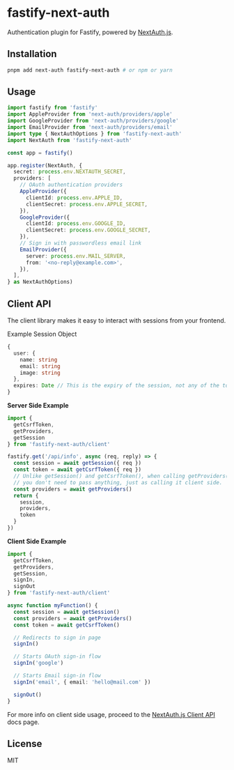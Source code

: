# fastify-next-auth

Authentication plugin for Fastify, powered by [NextAuth.js](https://next-auth.js.org/).

## Installation

```bash
pnpm add next-auth fastify-next-auth # or npm or yarn
```

## Usage

```ts
import fastify from 'fastify'
import AppleProvider from 'next-auth/providers/apple'
import GoogleProvider from 'next-auth/providers/google'
import EmailProvider from 'next-auth/providers/email'
import type { NextAuthOptions } from 'fastify-next-auth'
import NextAuth from 'fastify-next-auth'

const app = fastify()

app.register(NextAuth, {
  secret: process.env.NEXTAUTH_SECRET,
  providers: [
    // OAuth authentication providers
    AppleProvider({
      clientId: process.env.APPLE_ID,
      clientSecret: process.env.APPLE_SECRET,
    }),
    GoogleProvider({
      clientId: process.env.GOOGLE_ID,
      clientSecret: process.env.GOOGLE_SECRET,
    }),
    // Sign in with passwordless email link
    EmailProvider({
      server: process.env.MAIL_SERVER,
      from: '<no-reply@example.com>',
    }),
  ],
} as NextAuthOptions)
```

## Client API

The client library makes it easy to interact with sessions from your frontend.

Example Session Object

```ts
{
  user: {
    name: string
    email: string
    image: string
  },
  expires: Date // This is the expiry of the session, not any of the tokens within the session
}
```

<b>Server Side Example</b>

```ts
import {
  getCsrfToken,
  getProviders,
  getSession
} from 'fastify-next-auth/client'

fastify.get('/api/info', async (req, reply) => {
  const session = await getSession({ req })
  const token = await getCsrfToken({ req })
  // Unlike getSession() and getCsrfToken(), when calling getProviders() server side,
  // you don't need to pass anything, just as calling it client side.
  const providers = await getProviders()
  return {
    session,
    providers,
    token
  }
})
```

<b>Client Side Example</b>

```ts
import {
  getCsrfToken,
  getProviders,
  getSession,
  signIn,
  signOut
} from 'fastify-next-auth/client'

async function myFunction() {
  const session = await getSession()
  const providers = await getProviders()
  const token = await getCsrfToken()

  // Redirects to sign in page
  signIn()

  // Starts OAuth sign-in flow
  signIn('google')

  // Starts Email sign-in flow
  signIn('email', { email: 'hello@mail.com' })

  signOut()
}
```

For more info on client side usage, proceed to the [NextAuth.js Client API](https://next-auth.js.org/getting-started/client) docs page.

## License

MIT
